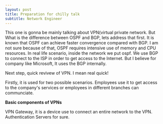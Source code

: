 ```yaml
---
layout: post
title: Preparation for chilly talk 
subtitle: Network Engineer
---
```

This one is gonna be mainly talking about VPN(virtual private network. But What is the difference between OSPF and BGP, lets address that first. It is known that OSPF can achieve faster convergence compared with BGP. I am not sure because of that, OSPF requires intensive use of memory and CPU resources. In real life scenario, inside the network we put ospf. We use BGP to connect to the ISP in order to get access to the Internet. But I believe for company like Microsoft, It uses the BGP internally.

Next step, quick revivew of VPN. I mean real quick!

Firstly, it is used for two possible scenarios. Employees use it to get access to the company's services or employees in different branches can communciate.

**Basic components of VPNs**

VPN Gateway, it is a device use to connect an entire network to the VPN. Authentication Servers for sure.


